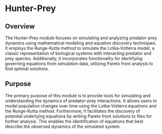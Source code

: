 # Hunter-Prey

## Overview

The Hunter-Prey module focuses on simulating and analyzing predator-prey dynamics using mathematical modeling and equation discovery techniques. It employs the Runge-Kutta method to simulate the Lotka-Volterra model, a classic representation of biological systems with interacting predator and prey species. Additionally, it incorporates functionality for identifying governing equations from simulation data, utilizing Pareto front analysis to find optimal solutions.

## Purpose

The primary purpose of this module is to provide tools for simulating and understanding the dynamics of predator-prey interactions. It allows users to model population changes over time using the Lotka-Volterra equations and the Runge-Kutta method. Furthermore, it facilitates the discovery of potential underlying equations by writing Pareto front solutions to files for further analysis. This enables the identification of equations that best describe the observed dynamics of the simulated system.
